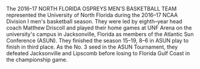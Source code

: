 The 2016–17 NORTH FLORIDA OSPREYS MEN'S BASKETBALL TEAM represented the University of North Florida during the 2016–17 NCAA Division I men's basketball season. They were led by eighth–year head coach Matthew Driscoll and played their home games at UNF Arena on the university's campus in Jacksonville, Florida as members of the Atlantic Sun Conference (ASUN). They finished the season 15–19, 8–6 in ASUN play to finish in third place. As the No. 3 seed in the ASUN Tournament, they defeated Jacksonville and Lipscomb before losing to Florida Gulf Coast in the championship game.
